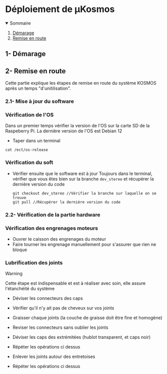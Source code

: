 # Déploiement de µKosmos

<details open>
  <summary> Sommaire </summary>
  
  1. [Démarage](deploiement_kosmos.md#1--démarage)
  2. [Remise en route](deploiement_kosmos.md#2--remise-en-route)
      
</details>

## 1- Démarage

## 2- Remise en route
Cette partie explique les étapes de remise en route du système KOSMOS après un temps "d'unitilisation".

### 2.1- Mise à jour du software
### Vérification de l'OS
Dans un premier temps vérifier la version de l'OS sur la carte SD de la Raspeberry Pi.
La dernière version de l'OS est Debian 12
- Taper dans un terminal
```
cat /ect/os-release
```

### Vérification du soft
- Vérifier ensuite que le software est à jour
Toujours dans le terminal, vérifier que vous êtes bien sur la branche `dev_stereo` et récupérer la dernière version du code
  ```
  git checkout dev_stereo //Vérifier la branche sur laquelle on se trouve
  git pull //Récupérer la dernière version du code
  ```
### 2.2- Vérification de la partie hardware
### Vérification des engrenages moteurs
- Ouvrer le caisson des engrenages du moteur
- Faire tourner les engrenage manuellement pour s'assurer que rien ne bloque

### Lubrification des joints

>[!Warning]
>Cette étape est indispensable et est à réaliser avec soin, elle assure l'étanchéité du système
>

- Déviser les connecteurs des caps
- Vérifier qu'il n'y ait pas de cheveux sur vos joints
- Graisser chaque joints (la couche de graisse doit être fine et homogène)
- Reviser les connecteurs sans oublier les joints

- Déviser les caps des extrémitées (hublot transparent, et caps noir)
- Répéter les opérations ci dessus

- Enlever les joints autour des entretoises
- Répéter les opérations ci dessus

  






